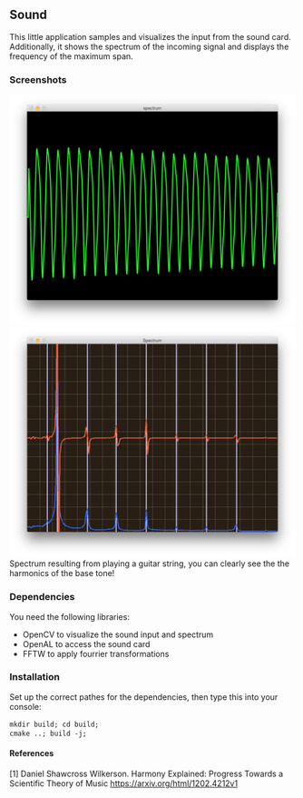 ## Sound

This little application samples and visualizes the input from the sound card.
Additionally, it shows the spectrum of the incoming signal and displays the frequency of the maximum span.

### Screenshots

![alt tag](data/screen1.png)
![alt tag](data/screen2.png)
Spectrum resulting from playing a guitar string, you can clearly see the the harmonics of the base tone!

### Dependencies
You need the following libraries:
- OpenCV to visualize the sound input and spectrum
- OpenAL to access the sound card
- FFTW to apply fourrier transformations

### Installation
Set up the correct pathes for the dependencies, then type this into your console:
```
mkdir build; cd build;
cmake ..; build -j;
```

#### References
[1] Daniel Shawcross Wilkerson. Harmony Explained: Progress Towards a Scientific Theory of Music
https://arxiv.org/html/1202.4212v1
